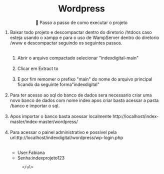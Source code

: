 <h1 align="center">
    Wordpress
</h1>
<p align="center">🚀 Passo a passo de como executar o projeto </p>
<ol>
    <li>Baixar todo projeto e descompactar  dentro do diretorio  /htdocs caso esteja usando o xampp e  para o uso de WampServer  dentro do diretorio /www e descompactar seguindo os seguintes passos.</li>
    <ol>
        <BR>
        <li>Abrir o arquivo  compactado  selecionar "indexdigital-main" </li>
        <BR>
        <li>Clicar em Extract to </li>
        <br>
        <li>E por fim remomer o prefixo "main" do nome do arquivo principal  ficando da seguinte forma"indexdigital"</li>
      </ol>
    <BR>
    <li>Para ter acesso ao sql do banco de dados sera necessario criar uma novo banco de dados com nome index apos criar basta acessar a pasta  /banco e importar o sql.</li>
    <BR>
    <li>Apos importar o banco basta acessar localmente http://localhost/index-master/index-master/wordpress/</li>
    <BR>
    <li>Para acessar  o painel administrativo e possivel pela url:ttp://localhost/indexdigital/wordpress/wp-login.php</li>
    <br>
    <ul>
        <li>User:Fabiana</li>
        <li>Senha:indexprojeto123</li>
       
      </ul>
</ol>

  
 
  



